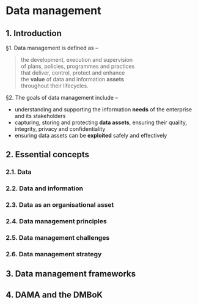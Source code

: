 # Data management

## 1. Introduction

§1. Data management is defined as –
> the development, execution and supervision  
> of plans, policies, programmes and practices  
> that deliver, control, protect and enhance  
> the **value** of data and information **assets**  
> throughout their lifecycles.

§2. The goals of data management include –
- understanding and supporting the information **needs** of the enterprise and its stakeholders
- capturing, storing and protecting **data assets**, ensuring their quality, integrity, privacy and confidentiality
- ensuring data assets can be **exploited** safely and effectively

## 2. Essential concepts

### 2.1. Data

### 2.2. Data and information

### 2.3. Data as an organisational asset

### 2.4. Data management principles

### 2.5. Data management challenges

### 2.6. Data management strategy

## 3. Data management frameworks

## 4. DAMA and the DMBoK



